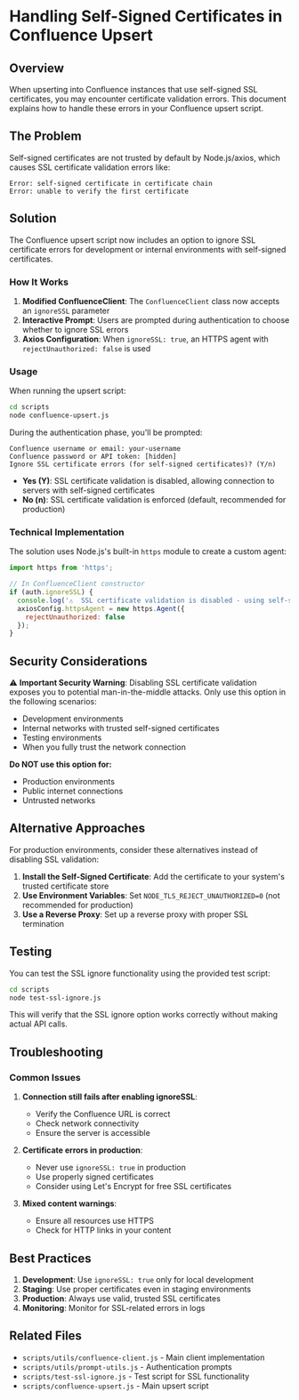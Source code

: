 # Handling Self-Signed Certificates in Confluence Upsert

## Overview

When upserting into Confluence instances that use self-signed SSL certificates, you may encounter certificate validation errors. This document explains how to handle these errors in your Confluence upsert script.

## The Problem

Self-signed certificates are not trusted by default by Node.js/axios, which causes SSL certificate validation errors like:

```
Error: self-signed certificate in certificate chain
Error: unable to verify the first certificate
```

## Solution

The Confluence upsert script now includes an option to ignore SSL certificate errors for development or internal environments with self-signed certificates.

### How It Works

1. **Modified ConfluenceClient**: The `ConfluenceClient` class now accepts an `ignoreSSL` parameter
2. **Interactive Prompt**: Users are prompted during authentication to choose whether to ignore SSL errors
3. **Axios Configuration**: When `ignoreSSL: true`, an HTTPS agent with `rejectUnauthorized: false` is used

### Usage

When running the upsert script:

```bash
cd scripts
node confluence-upsert.js
```

During the authentication phase, you'll be prompted:

```
Confluence username or email: your-username
Confluence password or API token: [hidden]
Ignore SSL certificate errors (for self-signed certificates)? (Y/n)
```

- **Yes (Y)**: SSL certificate validation is disabled, allowing connection to servers with self-signed certificates
- **No (n)**: SSL certificate validation is enforced (default, recommended for production)

### Technical Implementation

The solution uses Node.js's built-in `https` module to create a custom agent:

```javascript
import https from 'https';

// In ConfluenceClient constructor
if (auth.ignoreSSL) {
  console.log('⚠️  SSL certificate validation is disabled - using self-signed certificate workaround');
  axiosConfig.httpsAgent = new https.Agent({
    rejectUnauthorized: false
  });
}
```

## Security Considerations

⚠️ **Important Security Warning**: Disabling SSL certificate validation exposes you to potential man-in-the-middle attacks. Only use this option in the following scenarios:

- Development environments
- Internal networks with trusted self-signed certificates
- Testing environments
- When you fully trust the network connection

**Do NOT use this option for:**
- Production environments
- Public internet connections
- Untrusted networks

## Alternative Approaches

For production environments, consider these alternatives instead of disabling SSL validation:

1. **Install the Self-Signed Certificate**: Add the certificate to your system's trusted certificate store
2. **Use Environment Variables**: Set `NODE_TLS_REJECT_UNAUTHORIZED=0` (not recommended for production)
3. **Use a Reverse Proxy**: Set up a reverse proxy with proper SSL termination

## Testing

You can test the SSL ignore functionality using the provided test script:

```bash
cd scripts
node test-ssl-ignore.js
```

This will verify that the SSL ignore option works correctly without making actual API calls.

## Troubleshooting

### Common Issues

1. **Connection still fails after enabling ignoreSSL**:
   - Verify the Confluence URL is correct
   - Check network connectivity
   - Ensure the server is accessible

2. **Certificate errors in production**:
   - Never use `ignoreSSL: true` in production
   - Use properly signed certificates
   - Consider using Let's Encrypt for free SSL certificates

3. **Mixed content warnings**:
   - Ensure all resources use HTTPS
   - Check for HTTP links in your content

## Best Practices

1. **Development**: Use `ignoreSSL: true` only for local development
2. **Staging**: Use proper certificates even in staging environments
3. **Production**: Always use valid, trusted SSL certificates
4. **Monitoring**: Monitor for SSL-related errors in logs

## Related Files

- `scripts/utils/confluence-client.js` - Main client implementation
- `scripts/utils/prompt-utils.js` - Authentication prompts
- `scripts/test-ssl-ignore.js` - Test script for SSL functionality
- `scripts/confluence-upsert.js` - Main upsert script
